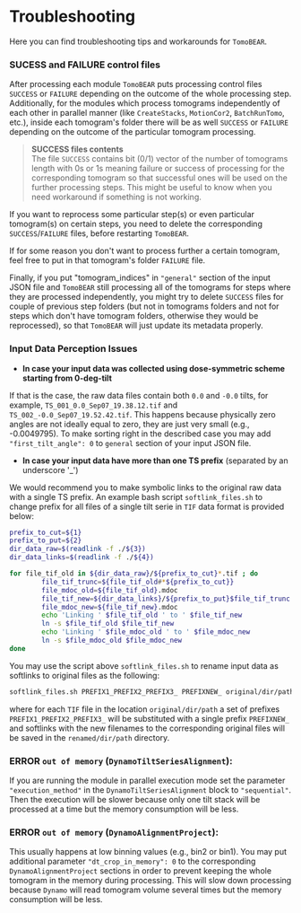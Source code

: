 # Troubleshooting

Here you can find troubleshooting tips and workarounds for `TomoBEAR`.

### SUCESS and FAILURE control files

After processing each module `TomoBEAR` puts processing control files `SUCCESS` or `FAILURE` depending on the outcome of the whole processing step. Additionally, for the modules which process tomograms independently of each other in parallel manner (like `CreateStacks`, `MotionCor2`, `BatchRunTomo`, etc.), inside each tomogram's folder there will be as well `SUCCESS` or `FAILURE` depending on the outcome of the particular tomogram processing.

> **SUCCESS files contents**
> <br/>
The file `SUCCESS` contains bit (0/1) vector of the number of tomograms length with 0s or 1s meaning failure or success of processing for the corresponding tomogram so that successful ones will be used on the further processing steps. This might be useful to know when you need workaround if something is not working.  

If you want to reprocess some particular step(s) or even particular tomogram(s) on certain steps, you need to delete the corresponding `SUCCESS`/`FAILURE` files, before restarting `TomoBEAR`.

If for some reason you don't want to process further a certain tomogram, feel free to put in that tomogram's folder `FAILURE` file.

Finally, if you put "tomogram_indices" in `"general"` section of the input JSON file and `TomoBEAR` still processing all of the tomograms for steps where they are processed independently, you might try to delete `SUCCESS` files for couple of previous step folders (but not in tomograms folders and not for steps which don't have tomogram folders, otherwise they would be reprocessed), so that `TomoBEAR` will just update its metadata properly.

### Input Data Perception Issues

- **In case your input data was collected using dose-symmetric scheme starting from 0-deg-tilt**

If that is the case, the raw data files contain both `0.0` and `-0.0` tilts, for example, `TS_001_0.0_Sep07_19.38.12.tif` and `TS_002_-0.0_Sep07_19.52.42.tif`. This happens because physically zero angles are not ideally equal to zero, they are just very small (e.g., -0.0049795). To make sorting right in the described case you may add `"first_tilt_angle": 0` to `general` section of your input JSON file.

- **In case your input data have more than one TS prefix** (separated by an underscore '_')

We would recommend you to make symbolic links to the original raw data with a single TS prefix.
An example bash script ```softlink_files.sh``` to change prefix for all files of a single tilt serie in ```TIF``` data format is provided below:
```bash
prefix_to_cut=${1}
prefix_to_put=${2}
dir_data_raw=$(readlink -f ./${3})
dir_data_links=$(readlink -f ./${4})

for file_tif_old in ${dir_data_raw}/${prefix_to_cut}*.tif ; do
        file_tif_trunc=${file_tif_old#*${prefix_to_cut}}
        file_mdoc_old=${file_tif_old}.mdoc
        file_tif_new=${dir_data_links}/${prefix_to_put}$file_tif_trunc
        file_mdoc_new=${file_tif_new}.mdoc
        echo 'Linking ' $file_tif_old ' to ' $file_tif_new
        ln -s $file_tif_old $file_tif_new
        echo 'Linking ' $file_mdoc_old ' to ' $file_mdoc_new
        ln -s $file_mdoc_old $file_mdoc_new
done
```
You may use the script above ```softlink_files.sh``` to rename input data as softlinks to original files as the following:
```bash
softlink_files.sh PREFIX1_PREFIX2_PREFIX3_ PREFIXNEW_ original/dir/path renamed/dir/path
```
where for each ```TIF``` file in the location ```original/dir/path``` a set of prefixes ```PREFIX1_PREFIX2_PREFIX3_``` will be substituted with a single prefix ```PREFIXNEW_``` and softlinks with the new filenames to the corresponding original files will be saved in the ```renamed/dir/path``` directory.

### ERROR `out of memory` (`DynamoTiltSeriesAlignment`):

If you are running the module in parallel execution mode set the parameter `"execution_method"` in the `DynamoTiltSeriesAlignment` block to `"sequential"`. Then the execution will be slower because only one tilt stack will be processed at a time but the memory consumption will be less.

### ERROR `out of memory` (`DynamoAlignmentProject`):

This usually happens at low binning values (e.g., bin2 or bin1). You may put additional parameter `"dt_crop_in_memory": 0` to the corresponding `DynamoAlignmentProject` sections in order to prevent keeping the whole tomogram in the memory during processing. This will slow down processing because `Dynamo` will read tomogram volume several times but the memory consumption will be less.
